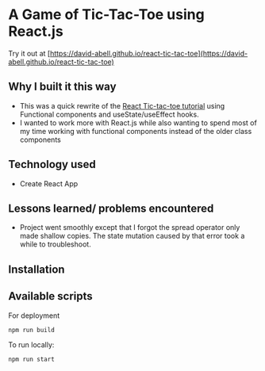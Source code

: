 # A Game of Tic-Tac-Toe using React.js

Try it out at [https://david-abell.github.io/react-tic-tac-toe](https://david-abell.github.io/react-tic-tac-toe)

## Why I built it this way

- This was a quick rewrite of the [React Tic-tac-toe tutorial](https://reactjs.org/tutorial/tutorial.html) using Functional components and useState/useEffect hooks.
- I wanted to work more with React.js while also wanting to spend most of my time working with functional components instead of the older class components

## Technology used

- Create React App

## Lessons learned/ problems encountered

- Project went smoothly except that I forgot the spread operator only made shallow copies. The state mutation caused by that error took a while to troubleshoot.

## Installation

## Available scripts

For deployment

```bash
npm run build
```

To run locally:

```bash
npm run start
```
